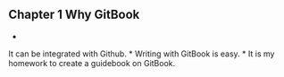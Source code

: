 ## Chapter 1 Why GitBook

* 
It can be integrated with Github.
* 
Writing with GitBook is easy. 
* 
It is my homework to create a guidebook on GitBook.







